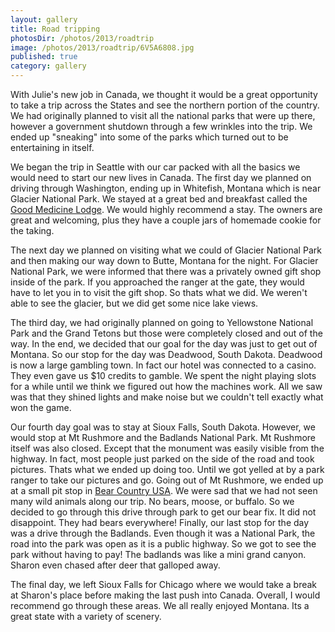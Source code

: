 ```yaml
---
layout: gallery
title: Road tripping
photosDir: /photos/2013/roadtrip
image: /photos/2013/roadtrip/6V5A6808.jpg
published: true
category: gallery
---
```

With Julie's new job in Canada, we thought it would be a great opportunity to take a trip across the States and see the northern portion of the country. We had originally planned to visit all the national parks that were up there, however a government shutdown through a few wrinkles into the trip. We ended up "sneaking" into some of the parks which turned out to be entertaining in itself.

We began the trip in Seattle with our car packed with all the basics we would need to start our new lives in Canada. The first day we planned on driving through Washington, ending up in Whitefish, Montana which is near Glacier National Park. We stayed at a great bed and breakfast called the [Good Medicine Lodge](http://www.goodmedicinelodge.com). We would highly recommend a stay. The owners are great and welcoming, plus they have a couple jars of homemade cookie for the taking.

The next day we planned on visiting what we could of Glacier National Park and then making our way down to Butte, Montana for the night. For Glacier National Park, we were informed that there was a privately owned gift shop inside of the park. If you approached the ranger at the gate, they would have to let you in to visit the gift shop. So thats what we did. We weren't able to see the glacier, but we did get some nice lake views.

The third day, we had originally planned on going to Yellowstone National Park and the Grand Tetons but those were completely closed and out of the way. In the end, we decided that our goal for the day was just to get out of Montana. So our stop for the day was Deadwood, South Dakota. Deadwood is now a large gambling town. In fact our hotel was connected to a casino. They even gave us $10 credits to gamble. We spent the night playing slots for a while until we think we figured out how the machines work. All we saw was that they shined lights and make noise but we couldn't tell exactly what won the game.

Our fourth day goal was to stay at Sioux Falls, South Dakota. However, we would stop at Mt Rushmore and the Badlands National Park. Mt Rushmore itself was also closed. Except that the monument was easily visible from the highway. In fact, most people just parked on the side of the road and took pictures. Thats what we ended up doing too. Until we got yelled at by a park ranger to take our pictures and go. Going out of Mt Rushmore, we ended up at a small pit stop in [Bear Country USA](http://www.bearcountryusa.com). We were sad that we had not seen many wild animals along our trip. No bears, moose, or buffalo. So we decided to go through this drive through park to get our bear fix. It did not disappoint. They had bears everywhere! Finally, our last stop for the day was a drive through the Badlands. Even though it was a National Park, the road into the park was open as it is a public highway. So we got to see the park without having to pay! The badlands was like a mini grand canyon. Sharon even chased after deer that galloped away.

The final day, we left Sioux Falls for Chicago where we would take a break at Sharon's place before making the last push into Canada. Overall, I would recommend go through these areas. We all really enjoyed Montana. Its a great state with a variety of scenery.